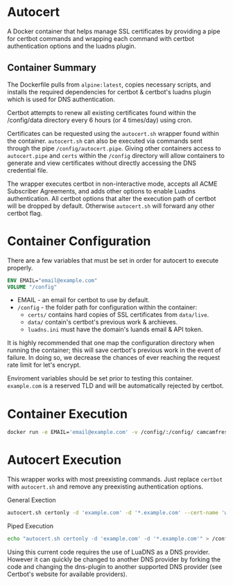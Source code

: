 # Autocert
A Docker container that helps manage SSL certificates by providing a pipe for certbot commands and wrapping each command with certbot authentication options and the luadns plugin.

## Container Summary
The Dockerfile pulls from `alpine:latest`, copies necessary scripts, and installs the required dependencies for certbot & certbot's luadns plugin which is used for DNS authentication.

Certbot attempts to renew all existing certificates found within the /config/data directory every 6 hours (or 4 times/day) using cron.

Certificates can be requested using the `autocert.sh` wrapper found within the container.
`autocert.sh` can also be executed via commands sent through the pipe `/config/autocert.pipe`. Giving other containers access to `autocert.pipe` and `certs` within the `/config` directory will allow containers to generate and view certificates without directly accessing the DNS credential file.

The wrapper executes certbot in non-interactive mode, accepts all ACME Subscriber Agreements, and adds other options to enable Luadns authentication. All certbot options that alter the execution path of certbot will be dropped by default. Otherwise `autocert.sh` will forward any other certbot flag.

# Container Configuration
There are a few variables that must be set in order for autocert to execute properly.
```dockerfile
ENV EMAIL="email@example.com"
VOLUME "/config"
```

- EMAIL - an email for certbot to use by default.
- `/config` - the folder path for configuration within the container:
  - `certs/` contains hard copies of SSL certificates from `data/live`.
  - `data/` contain's certbot's previous work & archieves.
  - `luadns.ini` must have the domain's luands email & API token.
  
It is highly recommended that one map the configuration directory when running the container; this will save certbot's previous work in the event of failure. In doing so, we decrease the chances of ever reaching the request rate limit for let's encrypt.

Enviroment variables should be set prior to testing this container. 
`example.com` is a reserved TLD and will be automatically rejected by certbot.

# Container Execution
```bash
docker run -e EMAIL='email@example.com' -v /config/:/config/ camcamfresh/autocert
```

# Autocert Execution
This wrapper works with most preexisting commands. Just replace `certbot` with `autocert.sh` and remove any preexisting authentication options.

General Exection
```sh
autocert.sh certonly -d 'example.com' -d '*.example.com' --cert-name 'wildcard_example.com'
```

Piped Execution
```sh
echo "autocert.sh certonly -d 'example.com' -d '*.example.com'" > /config/autocert.pipe
```

Using this current code requires the use of LuaDNS as a DNS provider. However it can quickly be changed to another DNS provider by forking the code and changing the dns-plugin to another supported DNS provider (see Certbot's website for available providers).
